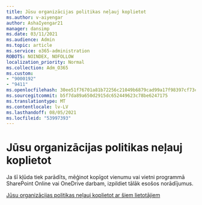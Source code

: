 ```yaml
---
title: Jūsu organizācijas politikas neļauj koplietot
ms.author: v-aiyengar
author: AshaIyengar21
manager: dansimp
ms.date: 03/11/2021
ms.audience: Admin
ms.topic: article
ms.service: o365-administration
ROBOTS: NOINDEX, NOFOLLOW
localization_priority: Normal
ms.collection: Adm_O365
ms.custom:
- "9000192"
- "9411"
ms.openlocfilehash: 30ee51f76701a81b72256c21049b6879cad99a17f98397cf73c8ce85d910867f
ms.sourcegitcommit: b5f7da89a650d2915dc652449623c78be6247175
ms.translationtype: MT
ms.contentlocale: lv-LV
ms.lasthandoff: 08/05/2021
ms.locfileid: "53997393"
---
```

# <a name="your-organizations-policies-do-not-allow-you-to-share"></a>Jūsu organizācijas politikas neļauj koplietot

Ja šī kļūda tiek parādīts, mēģinot kopīgot vienumu vai vietni programmā SharePoint Online vai OneDrive darbam, izpildiet tālāk esošos norādījumus.
 
[Jūsu organizācijas politikas neļauj koplietot ar šiem lietotājiem](https://docs.microsoft.com/sharepoint/troubleshoot/sharing-and-permissions/organization-policies-do-not-allow-you-to-share-with-users-error)